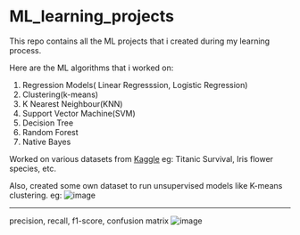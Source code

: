 # ML_learning_projects
This repo contains all the ML projects that i created during my learning process.

Here are the ML algorithms that i worked on:
1. Regression Models( Linear Regresssion, Logistic Regression)
2. Clustering(k-means)
3. K Nearest Neighbour(KNN)
4. Support Vector Machine(SVM)
5. Decision Tree
6. Random Forest
7. Native Bayes

Worked on various datasets from [Kaggle](https://www.kaggle.com/datasets)
eg: Titanic Survival, Iris flower species, etc.

Also, created some own dataset to run unsupervised models like K-means clustering.
eg: ![image](https://github.com/zews78/ML_learning_projects/assets/56071706/91b00a9c-b04a-4ac8-8a0a-cdb8acb11ec4)






-------
precision, recall, f1-score, confusion matrix
![image](https://github.com/zews78/ML_learning_projects/assets/56071706/fb66366d-8d6b-46dc-8590-3bd7dfa3046a)



